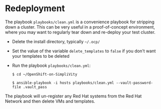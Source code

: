# Redeployment


The playbook `playbooks/clean.yml` is a convenience playbook for stripping down a cluster. This can be very useful 
in a proof-of-concept environment, where you may want to regularly tear down and re-deploy your test cluster.

- Delete the install directory, typically `~/.ocp/`
- Set the value of the variable `delete_templates` to `false` if you don't want your templates to be deleted
- Run the playbook `playbooks/clean.yml`:

    ```
    $ cd ~/OpenShift-on-SimpliVity
    
    $ ansible-playbook -i hosts playbooks/clean.yml --vault-password-file .vault_pass
    ```

The playbook will un-register any Red Hat systems from the Red Hat Network and then delete VMs and templates.
